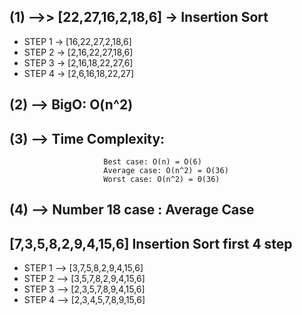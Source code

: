 
## (1) -->> [22,27,16,2,18,6] -> Insertion Sort

* STEP 1 -> [16,22,27,2,18,6]
* STEP 2 -> [2,16,22,27,18,6]
* STEP 3 -> [2,16,18,22,27,6]
* STEP 4 -> [2,6,16,18,22,27]

## (2) --> BigO: O(n^2) 

## (3) --> Time Complexity: 
                         Best case: O(n) = O(6)
                         Average case: O(n^2) = O(36)
                         Worst case: O(n^2) = 0(36) 
                         
## (4) --> Number 18 case : Average Case                         
                 
## [7,3,5,8,2,9,4,15,6]  Insertion Sort first 4 step 

* STEP 1 --> [3,7,5,8,2,9,4,15,6]
* STEP 2 --> [3,5,7,8,2,9,4,15,6]
* STEP 3 --> [2,3,5,7,8,9,4,15,6]
* STEP 4 --> [2,3,4,5,7,8,9,15,6]
